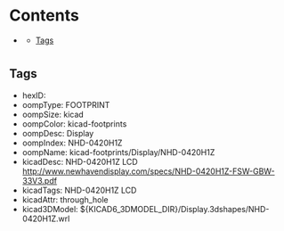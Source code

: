 



Contents
========

* [](#)
	* [Tags](#tags)

# 

## Tags

- hexID: 
- oompType: FOOTPRINT
- oompSize: kicad
- oompColor: kicad-footprints
- oompDesc: Display
- oompIndex: NHD-0420H1Z
- oompName: kicad-footprints/Display/NHD-0420H1Z
- kicadDesc: NHD-0420H1Z LCD http://www.newhavendisplay.com/specs/NHD-0420H1Z-FSW-GBW-33V3.pdf
- kicadTags: NHD-0420H1Z LCD
- kicadAttr: through_hole
- kicad3DModel: ${KICAD6_3DMODEL_DIR}/Display.3dshapes/NHD-0420H1Z.wrl
